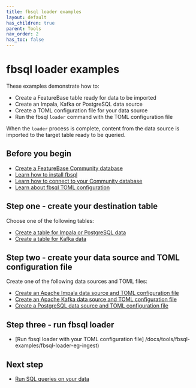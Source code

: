 ```yaml
---
title: fbsql loader examples
layout: default
has_children: true
parent: Tools
nav_order: 2
has_toc: false
---
```


# fbsql loader examples

These examples demonstrate how to:
* Create a FeatureBase table ready for data to be imported
* Create an Impala, Kafka or PostgreSQL data source
* Create a TOML configuration file for your data source
* Run the fbsql `loader` command with the TOML configuration file

When the `loader` process is complete, content from the data source is imported to the target table ready to be queried.

## Before you begin

* [Create a FeatureBase Community database](/docs/community/com-db/com-db-manage)
* [Learn how to install fbsql](/docs/tools/fbsql/fbsql-home)
* [Learn how to connect to your Community database](/docs/tools/fbsql/fbsql-connect-com-db)
* [Learn about fbsql TOML configuration](/docs/tools/fbsql/fbsql-loader-toml-config)

## Step one - create your destination table

Choose one of the following tables:
* [Create a table for Impala or PostgreSQL data](https://docs.featurebase.com/docs/sql-guide/examples/sql-eg-table/sql-eg-table-create-impala-postgres)
* [Create a table for Kafka data](https://docs.featurebase.com/docs/sql-guide/examples/sql-eg-table/sql-eg-table-create-kafka)

## Step two - create your data source and TOML configuration file

Create one of the following data sources and TOML files:
* [Create an Apache Impala data source and TOML configuration file](/docs/tools/fbsql-examples/fbsql-loader-eg-impala-source)
* [Create an Apache Kafka data source and TOML configuration file](/docs/tools/fbsql-examples/fbsql-loader-eg-kafka-source)
* [Create a PostgreSQL data source and TOML configuration file](/docs/tools/fbsql-examples/fbsql-loader-eg-postgres-source)

## Step three - run fbsql loader

* [Run fbsql loader with your TOML configuration file] /docs/tools/fbsql-examples/fbsql-loader-eg-ingest)

## Next step

* [Run SQL queries on your data](https://docs.featurebase.com/docs/sql-guide/statements/statement-select)
